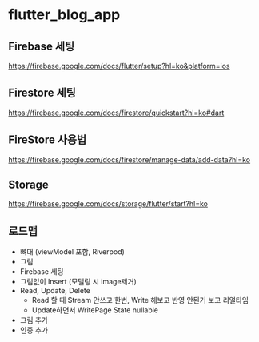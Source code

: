 # flutter_blog_app

## Firebase 세팅
https://firebase.google.com/docs/flutter/setup?hl=ko&platform=ios

## Firestore 세팅
https://firebase.google.com/docs/firestore/quickstart?hl=ko#dart

## FireStore 사용법
https://firebase.google.com/docs/firestore/manage-data/add-data?hl=ko

## Storage
https://firebase.google.com/docs/storage/flutter/start?hl=ko


## 로드맵
- 뼈대 (viewModel 포함, Riverpod)
- 그림
- Firebase 세팅
- 그림없이 Insert (모델링 시 image제거)
- Read, Update, Delete
    - Read 할 때 Stream 안쓰고 한번, Write 해보고 반영 안된거 보고 리얼타임
    - Update하면서 WritePage State nullable
- 그림 추가
- 인증 추가
